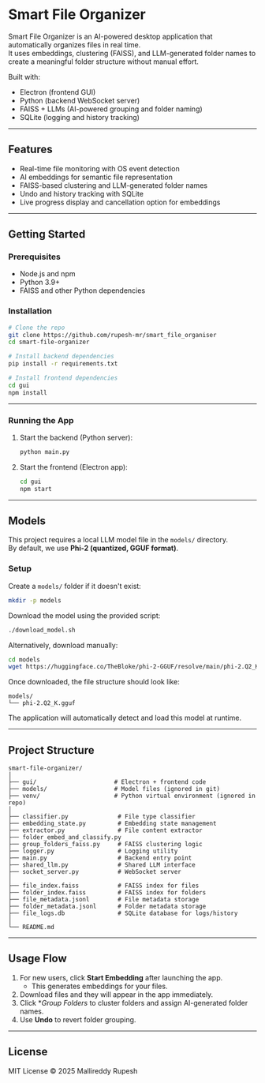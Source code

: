 # Smart File Organizer

Smart File Organizer is an AI-powered desktop application that automatically organizes files in real time.  
It uses embeddings, clustering (FAISS), and LLM-generated folder names to create a meaningful folder structure without manual effort.  

Built with:  
- Electron (frontend GUI)  
- Python (backend WebSocket server)  
- FAISS + LLMs (AI-powered grouping and folder naming)  
- SQLite (logging and history tracking)  

---

## Features  

- Real-time file monitoring with OS event detection  
- AI embeddings for semantic file representation  
- FAISS-based clustering and LLM-generated folder names  
- Undo and history tracking with SQLite  
- Live progress display and cancellation option for embeddings  

---

## Getting Started  

### Prerequisites  
- Node.js and npm  
- Python 3.9+  
- FAISS and other Python dependencies  

### Installation  

```bash
# Clone the repo
git clone https://github.com/rupesh-mr/smart_file_organiser
cd smart-file-organizer

# Install backend dependencies
pip install -r requirements.txt

# Install frontend dependencies
cd gui
npm install
```

---

### Running the App  

1. Start the backend (Python server):  
   ```bash
   python main.py
   ```

2. Start the frontend (Electron app):  
   ```bash
   cd gui
   npm start
   ```

---

## Models

This project requires a local LLM model file in the `models/` directory.  
By default, we use **Phi-2 (quantized, GGUF format)**.

### Setup

Create a `models/` folder if it doesn't exist:

```bash
mkdir -p models
```

Download the model using the provided script:

```bash
./download_model.sh
```

Alternatively, download manually:

```bash
cd models
wget https://huggingface.co/TheBloke/phi-2-GGUF/resolve/main/phi-2.Q2_K.gguf
```

Once downloaded, the file structure should look like:

```
models/
└── phi-2.Q2_K.gguf
```

The application will automatically detect and load this model at runtime.

---

## Project Structure  

```
smart-file-organizer/
│
├── gui/                      # Electron + frontend code
├── models/                   # Model files (ignored in git)
├── venv/                     # Python virtual environment (ignored in repo)
│
├── classifier.py              # File type classifier
├── embedding_state.py         # Embedding state management
├── extractor.py               # File content extractor
├── folder_embed_and_classify.py
├── group_folders_faiss.py     # FAISS clustering logic
├── logger.py                  # Logging utility
├── main.py                    # Backend entry point
├── shared_llm.py              # Shared LLM interface
├── socket_server.py           # WebSocket server
│
├── file_index.faiss           # FAISS index for files
├── folder_index.faiss         # FAISS index for folders
├── file_metadata.jsonl        # File metadata storage
├── folder_metadata.jsonl      # Folder metadata storage
├── file_logs.db               # SQLite database for logs/history
│
└── README.md
```

---

## Usage Flow  

1. For new users, click **Start Embedding** after launching the app.  
   - This generates embeddings for your files.  
2. Download files and they will appear in the app immediately.  
3. Click **Group Folders* to cluster folders and assign AI-generated folder names.  
4. Use **Undo** to revert folder grouping.  
 
---

## License  

MIT License © 2025 Mallireddy Rupesh
